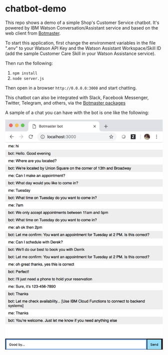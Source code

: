 # chatbot-demo

This repo shows a demo of a simple Shop's Customer Service chatbot. It's powered by IBM Watson Conversation/Assistant service and based on the web client from [Botmaster](http://botmasterai.com).

To start this application, first change the environment variables in the file ".env" to your Watson API Key and the Watson Assistant Workspace/Skill ID (add the sample Customer Care Skill in your Watson Assistance service).

Then run the following:
1. ```npm install```
2. ```node server.js```

Then open in a browser ```http://0.0.0.0:3000``` and start chatting.

This chatbot can also be integrated with Slack, Facebook Messenger, Twitter, Telegram, and others, via the [Botmaster packages](http://botmasterai.com/documentation/latest/messaging-platforms.html)

A sample of a chat you can have with the bot is one like the following:

![chat-sample](https://raw.githubusercontent.com/ebastidas/chatbot-demo/master/docs/chat-sample.png)

